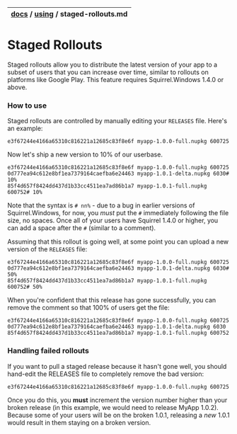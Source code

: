 | [docs](..)  / [using](.) / staged-rollouts.md
|:---|

# Staged Rollouts

Staged rollouts allow you to distribute the latest version of your app to a subset of users that you can increase over time, similar to rollouts on platforms like Google Play. This feature requires Squirrel.Windows 1.4.0 or above.

### How to use

Staged rollouts are controlled by manually editing your `RELEASES` file. Here's an example:

~~~
e3f67244e4166a65310c816221a12685c83f8e6f myapp-1.0.0-full.nupkg 600725
~~~

Now let's ship a new version to 10% of our userbase.

```
e3f67244e4166a65310c816221a12685c83f8e6f myapp-1.0.0-full.nupkg 600725
0d777ea94c612e8bf1ea7379164caefba6e24463 myapp-1.0.1-delta.nupkg 6030# 10%
85f4d657f8424dd437d1b33cc4511ea7ad86b1a7 myapp-1.0.1-full.nupkg 600752# 10%
```

Note that the syntax is `# nn%` - due to a bug in earlier versions of Squirrel.Windows, for now, you *must* put the `#` immediately following the file size, no spaces. Once all of your users have Squirrel 1.4.0 or higher, you can add a space after the `#` (similar to a comment).

Assuming that this rollout is going well, at some point you can upload a new version of the `RELEASES` file:

```
e3f67244e4166a65310c816221a12685c83f8e6f myapp-1.0.0-full.nupkg 600725
0d777ea94c612e8bf1ea7379164caefba6e24463 myapp-1.0.1-delta.nupkg 6030# 50%
85f4d657f8424dd437d1b33cc4511ea7ad86b1a7 myapp-1.0.1-full.nupkg 600752# 50%
```

When you're confident that this release has gone successfully, you can remove the comment so that 100% of users get the file:

```
e3f67244e4166a65310c816221a12685c83f8e6f myapp-1.0.0-full.nupkg 600725
0d777ea94c612e8bf1ea7379164caefba6e24463 myapp-1.0.1-delta.nupkg 6030
85f4d657f8424dd437d1b33cc4511ea7ad86b1a7 myapp-1.0.1-full.nupkg 600752
```

### Handling failed rollouts

If you want to pull a staged release because it hasn't gone well, you should hand-edit the RELEASES file to completely remove the bad version:

~~~
e3f67244e4166a65310c816221a12685c83f8e6f myapp-1.0.0-full.nupkg 600725
~~~

Once you do this, you **must** increment the version number higher than your broken release (in this example, we would need to release MyApp 1.0.2). Because some of your users will be on the broken 1.0.1, releasing a _new_ 1.0.1 would result in them staying on a broken version.
